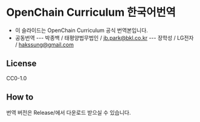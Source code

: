 # OpenChain Curriculum 한국어번역

- 이 슬라이드는 OpenChain Curriculum 공식 번역본입니다.
- 공동번역 
--- 박종백 / 태평양법무법인 / jb.park@bkl.co.kr
--- 장학성 / LG전자 / hakssung@gmail.com

## License
CC0-1.0

## How to
번역 버전은 Release/에서 다운로드 받으실 수 있습니다.
